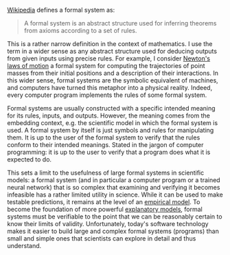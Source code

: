 [Wikipedia](https://en.wikipedia.org/wiki/Formal_system) defines a formal system as:

> A formal system is an abstract structure used for inferring theorems
> from axioms according to a set of rules.

This is a rather narrow definition in the context of mathematics. I use the term in a wider sense as any abstract structure used for deducing outputs from given inputs using precise rules. For example, I consider [Newton's laws of motion](https://en.wikipedia.org/wiki/Newton%27s_laws_of_motion) a formal system for computing the trajectories of point masses from their initial positions and a description of their interactions. In this wider sense, formal systems are the symbolic equivalent of machines, and computers have turned this metaphor into a physical reality. Indeed, every computer program implements the rules of some formal system.

Formal systems are usually constructed with a specific intended meaning for its rules, inputs, and outputs. However, the meaning comes from the embedding context, e.g. the scientific model in which the formal system is used. A formal system by itself is just symbols and rules for manipulating them. It is up to the user of the formal system to verify that the rules conform to their intended meanings. Stated in the jargon of computer programming: it is up to the user to verify that a program does what it is expected to do.

This sets a limit to the usefulness of large formal systems in scientific models: a formal system (and in particular a computer program or a trained neural network) that is so complex that examining and verifying it  becomes infeasible has a rather limited utility in science. While it can be used to make testable predictions, it remains at the level of an [empirical model](Empirical%20model.md). To become the foundation of more powerful [explanatory models](Explanatory%20model.md), formal systems must be verifiable to the point that we can be reasonably certain to know their limits of validity. Unfortunately, today's software technology makes it easier to build large and complex formal systems (programs) than small and simple ones that scientists can explore in detail and thus understand.
